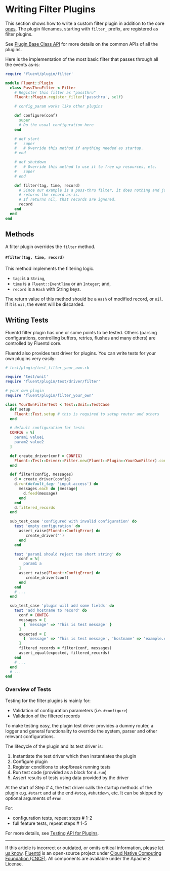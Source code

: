 # Writing Filter Plugins

This section shows how to write a custom filter plugin in addition to the core
[ones](/plugins/filter/README.md). The plugin filenames, starting with `filter_`
prefix, are registered as filter plugins.

See [Plugin Base Class API](/developer/api-plugin-base.md) for more details on
the common APIs of all the plugins.

Here is the implementation of the most basic filter that passes through all the
events as-is:

```rb
require 'fluent/plugin/filter'

module Fluent::Plugin
  class PassThruFilter < Filter
    # Register this filter as "passthru"
    Fluent::Plugin.register_filter('passthru', self)

    # config_param works like other plugins

    def configure(conf)
      super
      # Do the usual configuration here
    end

    # def start
    #   super
    #   # Override this method if anything needed as startup.
    # end

    # def shutdown
    #   # Override this method to use it to free up resources, etc.
    #   super
    # end

    def filter(tag, time, record)
      # Since our example is a pass-thru filter, it does nothing and just
      # returns the record as-is.
      # If returns nil, that records are ignored.
      record
    end
  end
end
```


## Methods

A filter plugin overrides the `filter` method.


#### `#filter(tag, time, record)`

This method implements the filtering logic.

- `tag`: is a `String`,
- `time` is a `Fluent::EventTime` or an `Integer`; and,
- `record` is a `Hash` with String keys.

The return value of this method should be a `Hash` of modified record, or `nil`.
If it is `nil`, the event will be discarded.


## Writing Tests

Fluentd filter plugin has one or some points to be tested. Others (parsing
configurations, controlling buffers, retries, flushes and many others) are
controlled by Fluentd core.

Fluentd also provides test driver for plugins. You can write tests for your own
plugins very easily:

```rb
# test/plugin/test_filter_your_own.rb

require 'test/unit'
require 'fluent/plugin/test/driver/filter'

# your own plugin
require 'fluent/plugin/filter_your_own'

class YourOwnFilterTest < Test::Unit::TestCase
  def setup
    Fluent::Test.setup # this is required to setup router and others
  end

  # default configuration for tests
  CONFIG = %[
    param1 value1
    param2 value2
  ]

  def create_driver(conf = CONFIG)
    Fluent::Test::Driver::Filter.new(Fluent::Plugin::YourOwnFilter).configure(conf)
  end

  def filter(config, messages)
    d = create_driver(config)
    d.run(default_tag: 'input.access') do
      messages.each do |message|
        d.feed(message)
      end
    end
    d.filtered_records
  end

  sub_test_case 'configured with invalid configuration' do
    test 'empty configuration' do
      assert_raise(Fluent::ConfigError) do
         create_driver('')
      end
    end

    test 'param1 should reject too short string' do
      conf = %[
        param1 a
      ]
      assert_raise(Fluent::ConfigError) do
         create_driver(conf)
      end
    end
    # ...
  end

  sub_test_case 'plugin will add some fields' do
    test 'add hostname to record' do
      conf = CONFIG
      messages = [
        { 'message' => 'This is test message' }
      ]
      expected = [
        { 'message' => 'This is test message', 'hostname' => 'example.com' }
      ]
      filtered_records = filter(conf, messages)
      assert_equal(expected, filtered_records)
    end
    # ...
  end
  # ...
end
```


### Overview of Tests

Testing for the filter plugins is mainly for:

-   Validation of configuration parameters (i.e. `#configure`)
-   Validation of the filtered records

To make testing easy, the plugin test driver provides a dummy router, a logger
and general functionality to override the system, parser and other relevant
configurations.

The lifecycle of the plugin and its test driver is:

1.  Instantiate the test driver which then instantiates the plugin
2.  Configure plugin
3.  Register conditions to stop/break running tests
4.  Run test code (provided as a block for `d.run`)
5.  Assert results of tests using data provided by the driver

At the start of Step # 4, the test driver calls the startup methods of the
plugin e.g. `#start` and at the end `#stop`, `#shutdown`, etc. It can be skipped
by optional arguments of `#run`.

For:

- configuration tests, repeat steps # 1-2
- full feature tests, repeat steps # 1-5

For more details, see [Testing API for Plugins](/developer/plugin-test-code.md).


------------------------------------------------------------------------

If this article is incorrect or outdated, or omits critical information, please
[let us know](https://github.com/fluent/fluentd-docs-gitbook/issues?state=open).
[Fluentd](http://www.fluentd.org/) is an open-source project under
[Cloud Native Computing Foundation (CNCF)](https://cncf.io/). All components are
available under the Apache 2 License.

